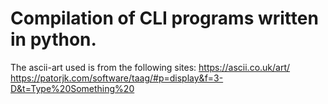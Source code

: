 # Compilation of CLI programs written in python.
The ascii-art used is from the following sites:
https://ascii.co.uk/art/
https://patorjk.com/software/taag/#p=display&f=3-D&t=Type%20Something%20
